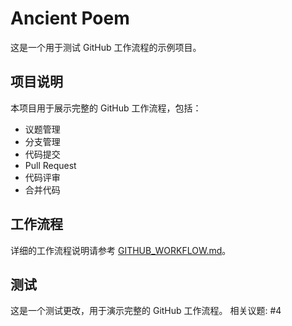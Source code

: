 # Ancient Poem

这是一个用于测试 GitHub 工作流程的示例项目。

## 项目说明

本项目用于展示完整的 GitHub 工作流程，包括：

- 议题管理
- 分支管理
- 代码提交
- Pull Request
- 代码评审
- 合并代码

## 工作流程

详细的工作流程说明请参考 [GITHUB_WORKFLOW.md](GITHUB_WORKFLOW.md)。

## 测试

这是一个测试更改，用于演示完整的 GitHub 工作流程。
相关议题: #4
